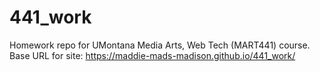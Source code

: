 # 441_work

Homework repo for UMontana Media Arts, Web Tech (MART441) course.
Base URL for site:
https://maddie-mads-madison.github.io/441_work/
